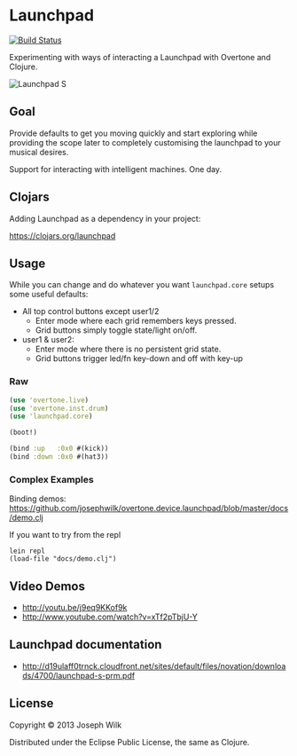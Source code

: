 # Launchpad

[![Build Status](https://travis-ci.org/josephwilk/overtone.device.launchpad.png)](https://travis-ci.org/josephwilk/overtone.device.launchpad)

Experimenting with ways of interacting a Launchpad with Overtone and Clojure.

![Launchpad S](http://s10.postimg.org/mj3szi1i1/launchpad_s.jpg)

## Goal

Provide defaults to get you moving quickly and start exploring while providing the scope later to completely customising the launchpad to your musical desires.

Support for interacting with intelligent machines. One day.

## Clojars

Adding Launchpad as a dependency in your project:

https://clojars.org/launchpad

## Usage

While you can change and do whatever you want `launchpad.core` setups some useful defaults:

* All top control buttons except user1/2
  * Enter mode where each grid remembers keys pressed.
  * Grid buttons simply toggle state/light on/off.
* user1 & user2:
  * Enter mode where there is no persistent grid state.
  * Grid buttons trigger led/fn key-down and off with key-up

### Raw

```clojure
(use 'overtone.live)
(use 'overtone.inst.drum)
(use 'launchpad.core)

(boot!)

(bind :up   :0x0 #(kick))
(bind :down :0x0 #(hat3))
```

### Complex Examples

Binding demos: https://github.com/josephwilk/overtone.device.launchpad/blob/master/docs/demo.clj

If you want to try from the repl

```
lein repl
(load-file "docs/demo.clj")
```

## Video Demos

* http://youtu.be/j9eq9KKof9k
* http://www.youtube.com/watch?v=xTf2pTbjU-Y

## Launchpad documentation

* http://d19ulaff0trnck.cloudfront.net/sites/default/files/novation/downloads/4700/launchpad-s-prm.pdf

## License

Copyright © 2013 Joseph Wilk

Distributed under the Eclipse Public License, the same as Clojure.
